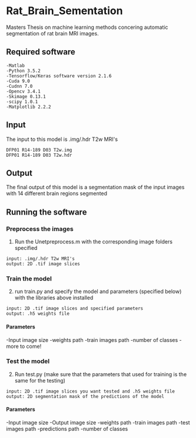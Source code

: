 # Rat_Brain_Sementation
Masters Thesis on machine learning methods concering automatic segmentation of rat brain MRI images.

## Required software
```
-Matlab
-Python 3.5.2
-Tensorflow/Keras software version 2.1.6
-Cuda 9.0
-Cudnn 7.0
-Opencv 3.4.1
-Skimage 0.13.1
-scipy 1.0.1
-Matplotlib 2.2.2
```

## Input 
The input to this model is .img/.hdr T2w MRI's
```
DFP01 R14-189 D03 T2w.img
DFP01 R14-189 D03 T2w.hdr
```
## Output
The final output of this model is a segmentation mask of the input images with 14 different brain regions segmented

## Running the software
### Preprocess the images
1. Run the Unetpreprocess.m with the corresponding image folders specified
```
input: .img/.hdr T2w MRI's
output: 2D .tif image slices
```
### Train the model
2. run train.py and specify the model and parameters (specified below) with the libraries above installed
```
input: 2D .tif image slices and specified parameters
output: .h5 weights file
```
#### Parameters
-Input image size
-weights path
-train images path
-number of classes
-more to come!


### Test the model
2. Run test.py (make sure that the parameters that used for training is the same for the testing)
```
input: 2D .tif image slices you want tested and .h5 weights file
output: 2D segmentation mask of the predictions of the model
```
#### Parameters
-Input image size
-Output image size
-weights path
-train images path
-test images path
-predictions path
-number of classes
